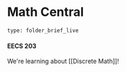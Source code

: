 

# Math Central

```ccard
type: folder_brief_live
```

#### EECS 203 




We're learning about [[Discrete Math]]!


